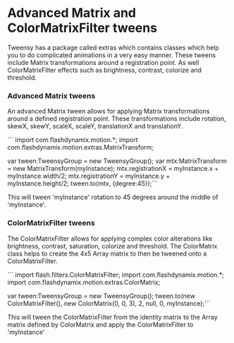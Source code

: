 <h1>Advanced Matrix and ColorMatrixFilter tweens</h1>
<p>Tweensy has a package called extras which contains classes which help you to do complicated animations in a very easy manner. These tweens include Matrix transformations around a registration point. As well ColorMatrixFilter effects such as brightness, contrast, colorize and threshold.</p>
<h3>Advanced Matrix tweens</h3>
<p>An advanced Matrix tween allows for applying Matrix transformations around a defined registration point. These transformations include rotation, skewX, skewY, scaleX, scaleY, translationX and translationY.</p>
```
import com.flashdynamix.motion.*;
import com.flashdynamix.motion.extras.MatrixTransform;

var tween:TweensyGroup = new TweensyGroup();
var mtx:MatrixTransform = new MatrixTransform(myInstance);
mtx.registrationX = myInstance.x + myInstance.width/2;
mtx.registrationY = myInstance.y + myInstance.height/2;
tween.to(mtx, {degree:45});```
<p>This will tween 'myInstance' rotation to 45 degrees around the middle of 'myInstance'.</p>
<h3>ColorMatrixFilter tweens</h3>
<p>The ColorMatrixFilter allows for applying complex color alterations like brightness, contrast, saturation, colorize and threshold. The ColorMatrix class helps to create the 4x5 Array matrix to then be tweened onto a ColorMatrixFilter.</p>
```
import flash.filters.ColorMatrixFilter;
import com.flashdynamix.motion.*;
import com.flashdynamix.motion.extras.ColorMatrix;

var tween:TweensyGroup = new TweensyGroup();
tween.to(new ColorMatrixFilter(), new ColorMatrix(0, 0, 3), 2, null, 0, myInstance);```
<p>This will tween the ColorMatrixFilter from the identity matrix to the Array matrix defined by ColorMatrix and apply the ColorMatrixFilter to 'myInstance'</p>
